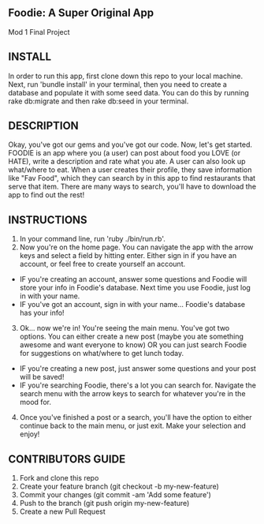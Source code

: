 ## Foodie: A Super Original App
Mod 1 Final Project

## INSTALL
In order to run this app, first clone down this repo to your local machine. Next, run 'bundle install' in your terminal, then you need to create a database and populate it with some seed data. You can do this by running rake db:migrate and then rake db:seed in your terminal.

## DESCRIPTION
Okay, you've got our gems and you've got our code. Now, let's get started. FOODIE is an app where you (a user) can post about food you LOVE (or HATE), write a description and rate what you ate. A user can also look up what/where to eat. When a user creates their profile, they save information like "Fav Food", which they can search by in this app to find restaurants that serve that item. There are many ways to search, you'll have to download the app to find out the rest!

## INSTRUCTIONS
1. In your command line, run 'ruby ./bin/run.rb'.
2. Now you're on the home page. You can navigate the app with the arrow keys and select a field by hitting enter. Either sign in if you have an account, or feel free to create yourself an account.
  - IF you're creating an account, answer some questions and Foodie will store your info in Foodie's database. Next time you use Foodie, just log in with your name.
  - IF you've got an account, sign in with your name... Foodie's database has your info!
3. Ok... now we're in! You're seeing the main menu. You've got two options. You can either create a new post (maybe you ate something awesome and want everyone to know) OR you can just search Foodie for suggestions on what/where to get lunch today.
  - IF you're creating a new post, just answer some questions and your post will be saved!
  - IF you're searching Foodie, there's a lot you can search for. Navigate the search menu with the arrow keys to search for whatever you're in the mood for.
4. Once you've finished a post or a search, you'll have the option to either continue back to the main menu, or just exit. Make your selection and enjoy!

## CONTRIBUTORS GUIDE
1. Fork and clone this repo
2. Create your feature branch (git checkout -b my-new-feature)
3. Commit your changes (git commit -am 'Add some feature')
4. Push to the branch (git push origin my-new-feature)
5. Create a new Pull Request
